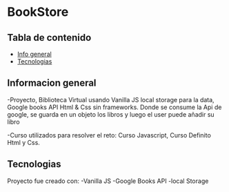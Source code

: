 # BookStore

## Tabla de contenido 
* [Info general](#general-info)
* [Tecnologias](#Tecnologias)

## Informacion general 
-Proyecto, Biblioteca Virtual usando Vanilla JS local storage para la data, Google books API Html & Css sin frameworks.
Donde se consume la Api de google, se guarda en un objeto los libros y luego el user puede añadir su libro 

-Curso utilizados para resolver el reto: Curso Javascript, Curso Definito Html y Css.

## Tecnologias 
Proyecto fue creado con: 
-Vanilla JS 
-Google Books API
-local Storage 

